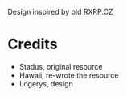 Design inspired by old RXRP.CZ


# Credits
- Stadus, original resource
- Hawaii, re-wrote the resource
- Logerys, design

